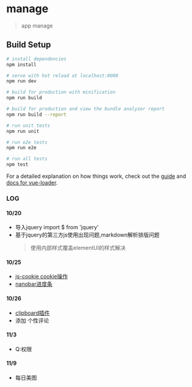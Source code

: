 # manage

> app manage

## Build Setup

``` bash
# install dependencies
npm install

# serve with hot reload at localhost:8080
npm run dev

# build for production with minification
npm run build

# build for production and view the bundle analyzer report
npm run build --report

# run unit tests
npm run unit

# run e2e tests
npm run e2e

# run all tests
npm test
```

For a detailed explanation on how things work, check out the [guide](http://vuejs-templates.github.io/webpack/) and [docs for vue-loader](http://vuejs.github.io/vue-loader).

### LOG

#### 10/20
* 导入jquery import $ from 'jquery'
* 基于jquery的第三方js使用出现问题,markdown解析排版问题
  > 使用内部样式覆盖elementUI的样式解决

#### 10/25
* [js-cookie cookie操作](https://www.npmjs.com/package/js-cookie)
* [nanobar进度条](http://nanobar.jacoborus.codes/)

#### 10/26
* [clipboard插件](https://clipboardjs.com/#example-action)
* 添加 个性评论

#### 11/3
* Q:权限

#### 11/9
* 每日美图